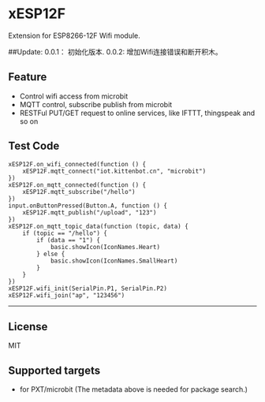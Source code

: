 # xESP12F

Extension for ESP8266-12F Wifi module.

##Update:
0.0.1：
初始化版本.
0.0.2:
增加Wifi连接错误和断开积木。

## Feature

- Control wifi access from microbit
- MQTT control, subscribe publish from microbit
- RESTFul PUT/GET request to online services, like IFTTT, thingspeak and so on

## Test Code
```
xESP12F.on_wifi_connected(function () {
    xESP12F.mqtt_connect("iot.kittenbot.cn", "microbit")
})
xESP12F.on_mqtt_connected(function () {
    xESP12F.mqtt_subscribe("/hello")
})
input.onButtonPressed(Button.A, function () {
    xESP12F.mqtt_publish("/upload", "123")
})
xESP12F.on_mqtt_topic_data(function (topic, data) {
    if (topic == "/hello") {
        if (data == "1") {
            basic.showIcon(IconNames.Heart)
        } else {
            basic.showIcon(IconNames.SmallHeart)
        }
    }
})
xESP12F.wifi_init(SerialPin.P1, SerialPin.P2)
xESP12F.wifi_join("ap", "123456")
```

----------

## License

MIT

## Supported targets

* for PXT/microbit
(The metadata above is needed for package search.)
